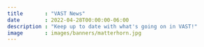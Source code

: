 ```yaml
---
title       : "VAST News"
date        : 2022-04-28T00:00:00-06:00
description : "Keep up to date with what's going on in VAST!"
image       : images/banners/matterhorn.jpg
---
```


